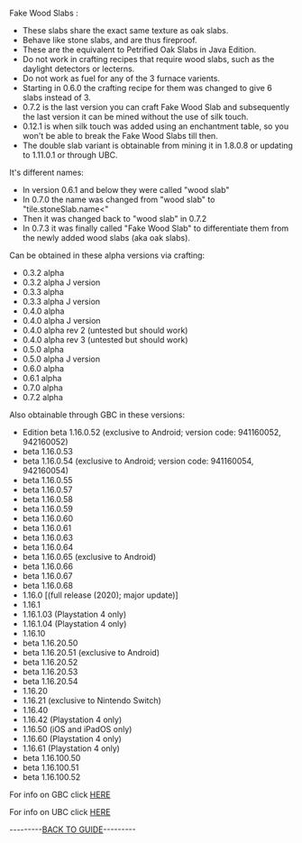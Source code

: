 Fake Wood Slabs :

- These slabs share the exact same texture as oak slabs.
- Behave like stone slabs, and are thus fireproof.
- These are the equivalent to Petrified Oak Slabs in Java Edition.
- Do not work in crafting recipes that require wood slabs, such as the daylight detectors or lecterns.
- Do not work as fuel for any of the 3 furnace varients.
- Starting in 0.6.0 the crafting recipe for them was changed to give 6 slabs instead of 3.
- 0.7.2 is the last version you can craft Fake Wood Slab and subsequently the last version it can be mined without the use of silk touch.
- 0.12.1 is when silk touch was added using an enchantment table, so you won't be able to break the Fake Wood Slabs till then.
- The double slab variant is obtainable from mining it in 1.8.0.8 or updating to 1.11.0.1 or through UBC.

It's different names:

- In version 0.6.1 and below they were called "wood slab"
- In 0.7.0 the name was changed from "wood slab" to "tile.stoneSlab.name<"
- Then it was changed back to "wood slab" in 0.7.2
- In 0.7.3 it was finally called "Fake Wood Slab" to differentiate them from the newly added wood slabs (aka oak slabs).

Can be obtained in these alpha versions via crafting:

- 0.3.2 alpha 
- 0.3.2 alpha J version 
- 0.3.3 alpha 
- 0.3.3 alpha J version
- 0.4.0 alpha 
- 0.4.0 alpha J version
- 0.4.0 alpha rev 2 (untested but should work)
- 0.4.0 alpha rev 3 (untested but should work)
- 0.5.0 alpha
- 0.5.0 alpha J version
- 0.6.0 alpha
- 0.6.1 alpha
- 0.7.0 alpha
- 0.7.2 alpha

Also obtainable through GBC in these versions:

- Edition beta 1.16.0.52 (exclusive to Android; version code: 941160052, 942160052)
- beta 1.16.0.53
- beta 1.16.0.54 (exclusive to Android; version code: 941160054, 942160054)
- beta 1.16.0.55
- beta 1.16.0.57
- beta 1.16.0.58
- beta 1.16.0.59
- beta 1.16.0.60
- beta 1.16.0.61
- beta 1.16.0.63
- beta 1.16.0.64
- beta 1.16.0.65 (exclusive to Android)
- beta 1.16.0.66
- beta 1.16.0.67
- beta 1.16.0.68
- 1.16.0 [(full release (2020); major update)]
- 1.16.1
- 1.16.1.03 (Playstation 4 only)
- 1.16.1.04 (Playstation 4 only)
- 1.16.10
- beta 1.16.20.50
- beta 1.16.20.51 (exclusive to Android)
- beta 1.16.20.52
- beta 1.16.20.53
- beta 1.16.20.54
- 1.16.20
- 1.16.21 (exclusive to Nintendo Switch)
- 1.16.40
- 1.16.42 (Playstation 4 only)
- 1.16.50 (iOS and iPadOS only)
- 1.16.60 (Playstation 4 only)
- 1.16.61 (Playstation 4 only)
- beta 1.16.100.50
- beta 1.16.100.51
- beta 1.16.100.52

For info on GBC click [HERE](https://github.com/ToxicAbsence/More-Info/blob/main/Fake%20Wood%20Slabs.md)

For info on UBC click [HERE](https://github.com/ToxicAbsence/More-Info/blob/main/Fake%20Wood%20Slabs.md)

---------[BACK TO GUIDE](https://github.com/ToxicAbsence/Guide/blob/main/All%20Illegal%20Items.md)---------

